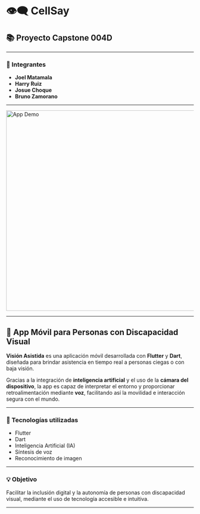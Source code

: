 # 👁️‍🗨️ CellSay

## 📚 Proyecto Capstone 004D

---

### 👥 Integrantes

- **Joel Matamala**  
- **Harry Ruiz**  
- **Josue Choque**  
- **Bruno Zamorano**

---

<img width="1017" height="538" alt="App Demo" src="https://github.com/user-attachments/assets/0a21de6e-54bb-4f6a-9cf6-02401649f382" />

---

## 📱 App Móvil para Personas con Discapacidad Visual

**Visión Asistida** es una aplicación móvil desarrollada con **Flutter** y **Dart**, diseñada para brindar asistencia en tiempo real a personas ciegas o con baja visión.

Gracias a la integración de **inteligencia artificial** y el uso de la **cámara del dispositivo**, la app es capaz de interpretar el entorno y proporcionar retroalimentación mediante **voz**, facilitando así la movilidad e interacción segura con el mundo.

---

### 🚀 Tecnologías utilizadas

- Flutter
- Dart
- Inteligencia Artificial (IA)
- Síntesis de voz
- Reconocimiento de imagen

---

### 💡 Objetivo

Facilitar la inclusión digital y la autonomía de personas con discapacidad visual, mediante el uso de tecnología accesible e intuitiva.

---


